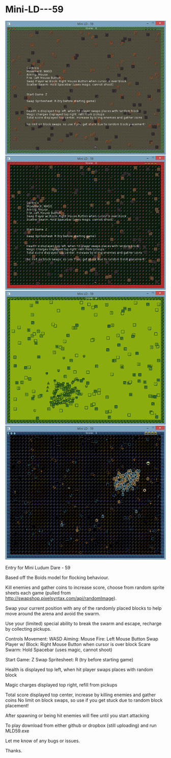 # Mini-LD---59

![Sprite Swap 1](https://github.com/track02/Mini-LD---59/blob/master/screen1.png "Screen1")
![Sprite Swap 2](https://github.com/track02/Mini-LD---59/blob/master/screen2.png "Screen2")
![Sprite Swap 3](https://github.com/track02/Mini-LD---59/blob/master/screen3.png "Screen3")
![Sprite Swap 4](https://github.com/track02/Mini-LD---59/blob/master/screen4.png "Screen4")


Entry for Mini Ludum Dare - 59

Based off the Boids model for flocking behaviour.

Kill enemies and gather coins to increase score, choose from random sprite sheets each game (pulled from http://swapshop.pixelsyntax.com/api/randomImage).

Swap your current position with any of the randomly placed blocks to help move around the arena and avoid the swarm. 

Use your (limited) special ability to break the swarm and escape, recharge by collecting pickups.

Controls
Movement: WASD
Aiming: Mouse
Fire: Left Mouse Button
Swap Player w/ Block: Right Mouse Button when cursor is over block
Scare Swarm: Hold Spacebar (uses magic, cannot shoot)

Start Game: Z
Swap Spritesheet: R (try before starting game)

Health is displayed top left, when hit player swaps places with random block

Magic charges displayed top right, refill from pickups

Total score displayed top center, increase by killing enemies and gather coins
No limit on block swaps, so use if you get stuck due to random block placement!

After spawning or being hit enemies will flee until you start attacking

To play download from either github or dropbox (still uploading) and run MLD59.exe

Let me know of any bugs or issues.

Thanks.



